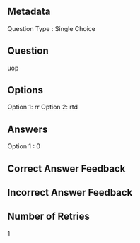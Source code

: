 ## Metadata
Question Type : Single Choice

## Question
uop

## Options
Option 1: rr
Option 2: rtd

## Answers
Option 1 : 0

## Correct Answer Feedback


## Incorrect Answer Feedback


## Number of Retries
1

